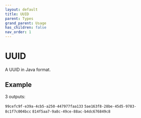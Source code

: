 ```yaml
---
layout: default
title: UUID
parent: Types
grand_parent: Usage
has_children: false
nav_order: 1
---
```


# UUID

A UUID in Java format.

## Example 

3 outputs:

`99cefc9f-e39a-4cb5-a250-447977faa133`
`5ae163f8-28be-45d5-9783-8c1f7c004bcc`
`814f5aa7-9a8c-49ce-88ac-b4dc676849c8`